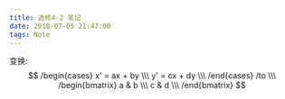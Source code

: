 ```yaml
---
title: 选修4-2 笔记
date: 2018-07-05 21:47:00
tags: Note
---
```


变换:
$$
/begin{cases}
x' = ax + by \\\
y' = cx + dy \\\
/end{cases} /to \\\
/begin{bmatrix}
a & b \\\
c & d \\\
/end{bmatrix}
$$